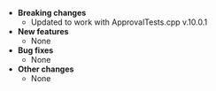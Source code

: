 * **Breaking changes**
    * Updated to work with ApprovalTests.cpp v.10.0.1
* **New features**
    * None
* **Bug fixes**
    * None
* **Other changes**
    * None
